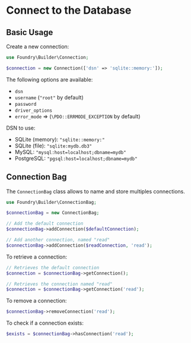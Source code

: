 # Connect to the Database

## Basic Usage

Create a new connection:

```php
use Foundry\Builder\Connection;

$connection = new Connection(['dsn' => 'sqlite::memory:']);
```

The following options are available:

- `dsn`
- `username` (`"root"` by default)
- `password`
- `driver_options`
- `error_mode` => (`\PDO::ERRMODE_EXCEPTION` by default)

DSN to use:

- SQLite (memory): `"sqlite::memory:"`
- SQLite (file): `"sqlite:mydb.db3"`
- MySQL: `"mysql:host=localhost;dbname=mydb"`
- PostgreSQL: `"pgsql:host=localhost;dbname=mydb"`

## Connection Bag

The `ConnectionBag` class allows to name and store multiples connections.

```php
use Foundry\Builder\ConnectionBag;

$connectionBag = new ConnectionBag;

// Add the default connection
$connectionBag->addConnection($defaultConnection);

// Add another connection, named "read"
$connectionBag->addConnection($readConnection, 'read');
```

To retrieve a connection:

```php
// Retrieves the default connection
$connection = $connectionBag->getConnection();

// Retrieves the connection named "read"
$connection = $connectionBag->getConnection('read');
```

To remove a connection:

```php
$connectionBag->removeConnection('read');
```

To check if a connection exists:

```php
$exists = $connectionBag->hasConnection('read');
```
